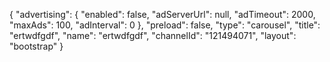 {
    "advertising": {
        "enabled": false,
        "adServerUrl": null,
        "adTimeout": 2000,
        "maxAds": 100,
        "adInterval": 0
    },
    "preload": false,
    "type": "carousel",
    "title": "ertwdfgdf",
    "name": "ertwdfgdf",
    "channelId": "121494071",
    "layout": "bootstrap"
}